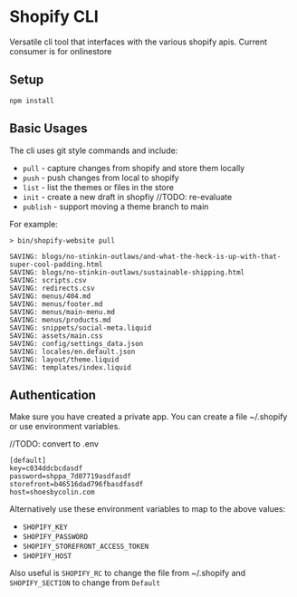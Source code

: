 # Shopify CLI
Versatile cli tool that interfaces with the various shopify apis. Current consumer is for onlinestore

## Setup
`npm install`

## Basic Usages
The cli uses git style commands and include:
* `pull` - capture changes from shopify and store them locally
* `push` - push changes from local to shopify
* `list` - list the themes or files in the store
* `init` - create a new draft in shopfiy //TODO: re-evaluate
* `publish` - support moving a theme branch to main

For example:
```
> bin/shopify-website pull
```
```
SAVING: blogs/no-stinkin-outlaws/and-what-the-heck-is-up-with-that-super-cool-padding.html
SAVING: blogs/no-stinkin-outlaws/sustainable-shipping.html
SAVING: scripts.csv
SAVING: redirects.csv
SAVING: menus/404.md
SAVING: menus/footer.md
SAVING: menus/main-menu.md
SAVING: menus/products.md
SAVING: snippets/social-meta.liquid
SAVING: assets/main.css
SAVING: config/settings_data.json
SAVING: locales/en.default.json
SAVING: layout/theme.liquid
SAVING: templates/index.liquid
```


## Authentication
Make sure you have created a private app. You can create a file ~/.shopify or use environment variables.


//TODO: convert to .env
```
[default]
key=c034ddcbcdasdf
password=shppa_7d07719asdfasdf
storefront=b46516dad796fbasdfasdf
host=shoesbycolin.com
```

Alternatively use these environment variables to map to the above values:
* `SHOPIFY_KEY`
* `SHOPIFY_PASSWORD`
* `SHOPIFY_STOREFRONT_ACCESS_TOKEN`
* `SHOPIFY_HOST`

Also useful is `SHOPIFY_RC` to change the file from ~/.shopify and `SHOPIFY_SECTION` to change from `Default`

